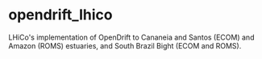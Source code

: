 # opendrift_lhico
LHiCo's implementation of OpenDrift to Cananeia and Santos  (ECOM) and Amazon (ROMS) estuaries, and South Brazil Bight (ECOM and ROMS).

